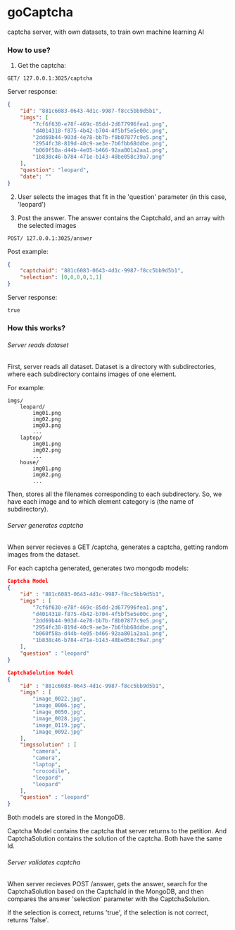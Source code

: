 # goCaptcha
captcha server, with own datasets, to train own machine learning AI


### How to use?

1. Get the captcha:
```
GET/ 127.0.0.1:3025/captcha
```
Server response:
```json
{
    "id": "881c6083-0643-4d1c-9987-f8cc5bb9d5b1",
    "imgs": [
        "7cf6f630-e78f-469c-85dd-2d677996fea1.png",
        "d4014318-f875-4b42-b704-4f5bf5e5e00c.png",
        "2dd69b44-903d-4e78-bb7b-f8b07877c9e5.png",
        "2954fc38-819d-40c9-ae3e-7b6fbb68ddbe.png",
        "b060f58a-d44b-4e05-b466-92aa801a2aa1.png",
        "1b838c46-b784-471e-b143-48be058c39a7.png"
    ],
    "question": "leopard",
    "date": ""
}
```

2. User selects the images that fit in the 'question' parameter
(in this case, 'leopard')

3. Post the answer. The answer contains the CaptchaId, and an array with the selected images
```
POST/ 127.0.0.1:3025/answer
```
Post example:
```json
{
	"captchaid": "881c6083-0643-4d1c-9987-f8cc5bb9d5b1",
	"selection": [0,0,0,0,1,1]
}
```
Server response:
```
true
```

### How this works?

###### Server reads dataset
First, server reads all dataset. Dataset is a directory with subdirectories, where each subdirectory contains images of one element.

For example:
```
imgs/
    leopard/
        img01.png
        img02.png
        img03.png
        ...
    laptop/
        img01.png
        img02.png
        ...
    house/
        img01.png
        img02.png
        ...
```
Then, stores all the filenames corresponding to each subdirectory. So, we have each image and to which element category is (the name of subdirectory).


###### Server generates captcha
When server recieves a GET /captcha, generates a captcha, getting random images from the dataset.

For each captcha generated, generates two mongodb models:
```json
Captcha Model
{
    "id" : "881c6083-0643-4d1c-9987-f8cc5bb9d5b1",
    "imgs" : [
        "7cf6f630-e78f-469c-85dd-2d677996fea1.png",
        "d4014318-f875-4b42-b704-4f5bf5e5e00c.png",
        "2dd69b44-903d-4e78-bb7b-f8b07877c9e5.png",
        "2954fc38-819d-40c9-ae3e-7b6fbb68ddbe.png",
        "b060f58a-d44b-4e05-b466-92aa801a2aa1.png",
        "1b838c46-b784-471e-b143-48be058c39a7.png"
    ],
    "question" : "leopard"
}
```

```json
CaptchaSolution Model
{
    "id" : "881c6083-0643-4d1c-9987-f8cc5bb9d5b1",
    "imgs" : [
        "image_0022.jpg",
        "image_0006.jpg",
        "image_0050.jpg",
        "image_0028.jpg",
        "image_0119.jpg",
        "image_0092.jpg"
    ],
    "imgssolution" : [
        "camera",
        "camera",
        "laptop",
        "crocodile",
        "leopard",
        "leopard"
    ],
    "question" : "leopard"
}
```
Both models are stored in the MongoDB.

Captcha Model contains the captcha that server returns to the petition. And CaptchaSolution contains the solution of the captcha. Both have the same Id.


###### Server validates captcha
When server recieves POST /answer, gets the answer, search for the CaptchaSolution based on the CaptchaId in the MongoDB, and then compares the answer 'selection' parameter with the CaptchaSolution.

If the selection is correct, returns 'true', if the selection is not correct, returns 'false'.
